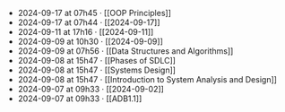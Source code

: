 - 2024-09-17 at 07h45 · [[OOP Principles]]
- 2024-09-17 at 07h44 · [[2024-09-17]]
- 2024-09-11 at 17h16 · [[2024-09-11]]
- 2024-09-09 at 10h30 · [[2024-09-09]]
- 2024-09-09 at 07h56 · [[Data Structures and Algorithms]]
- 2024-09-08 at 15h47 · [[Phases of SDLC]]
- 2024-09-08 at 15h47 · [[Systems Design]]
- 2024-09-08 at 15h47 · [[Introduction to System Analysis and Design]]
- 2024-09-07 at 09h33 · [[2024-09-02]]
- 2024-09-07 at 09h33 · [[ADB1.1]]
